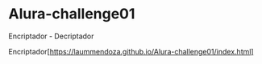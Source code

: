 # Alura-challenge01
Encriptador - Decriptador

Encriptador[https://laummendoza.github.io/Alura-challenge01/index.html]

